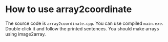 # How to use array2coordinate

The source code is `array2coordinate.cpp`. You can use compiled `main.exe`. Double click it and follow the printed sentences. You should make arrays using image2array.

